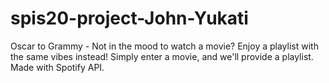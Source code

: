 # spis20-project-John-Yukati
Oscar to Grammy -
Not in the mood to watch a movie? Enjoy a playlist with the same vibes instead! Simply enter a movie, and we'll provide a playlist.
Made with Spotify API.
